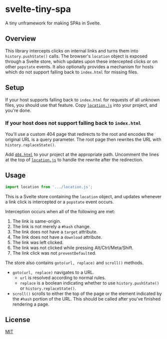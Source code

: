 # svelte-tiny-spa

A tiny unframework for making SPAs in Svelte.

## Overview

This library intercepts clicks on internal links and turns them into `history.pushState()` calls. The browser's `location` object is exposed through a Svelte store, which updates upon these intercepted clicks or on other `popstate` events. It also optionally provides a mechanism for hosts which do not support falling back to `index.html` for missing files.

## Setup

If your host supports falling back to `index.html` for requests of all unknown files, you should use that feature. Copy [`location.js`](location.js) into your project, and you're done.

### If your host does not support falling back to `index.html`

You'll use a custom 404 page that redirects to the root and encodes the original URL is a query parameter. The root page then rewrites the URL with `history.replaceState()`.

Add [`404.html`](404.html) to your project at the appropriate path. Uncomment the lines at the top of [`location.js`](location.js) to handle the rewrite after the redirection.

## Usage

```js
import location from '.../location.js';
```

This is a Svelte store containing the `location` object, and updates whenever a link click is intercepted or a `popstate` event occurs.

Interception occurs when all of the following are met:

1. The link is same-origin.
1. The link is not merely a `#hash` change.
1. The link does not have a `target` attribute.
1. The link does not have a `download` attribute.
1. The link was left clicked.
1. The link was not clicked while pressing Alt/Ctrl/Meta/Shift.
1. The link click was not `preventDefault`ed.

The store also contains `goto(url, replace)` and `scroll()` methods.

- `goto(url, replace)` navigates to a URL.
	- `url` is resolved according to normal rules.
	- `replace` is a boolean indicating whether to use `history.pushState()` or `history.replaceState()`.
- `scroll()` scrolls to either the top of the page or the element indicated by the `#hash` portion of the URL. This should be called after you've finished rendering a page.

## License

[MIT](LICENSE)
